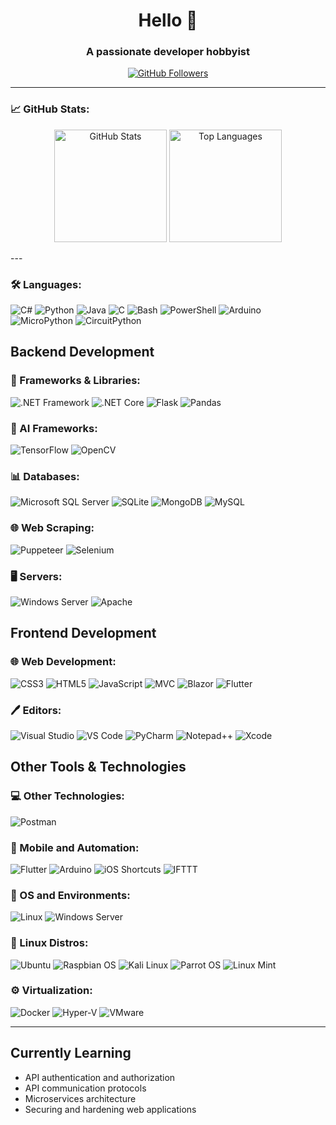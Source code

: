 <h1 align="center">Hello 👋</h1>
<h3 align="center">A passionate developer hobbyist</h3>

<p align="center">
    <a href="https://github.com/EngSulaimanBohamad" target="_blank">
        <img src="https://img.shields.io/github/followers/EngSulaimanBohamad?label=Follow&style=social" alt="GitHub Followers">
    </a>
</p>

---
### 📈 GitHub Stats:
<p align="center">
    <img src="https://github-readme-stats.vercel.app/api?username=EngSulaimanBohamad&show_icons=true&theme=radical&count_private=true" alt="GitHub Stats" height="180em"/>
    <img src="https://github-readme-stats.vercel.app/api/top-langs/?username=EngSulaimanBohamad&layout=compact&theme=radical" alt="Top Languages" height="180em"/>
</p>
---

### 🛠 Languages:
![C#](https://img.shields.io/badge/-C%23-239120?logo=csharp&logoColor=white&style=for-the-badge)
![Python](https://img.shields.io/badge/-Python-3776AB?logo=python&logoColor=white&style=for-the-badge)
![Java](https://img.shields.io/badge/-Java-007396?logo=oracle&logoColor=white&style=for-the-badge)
![C](https://img.shields.io/badge/-C-A8B9CC?logo=c&logoColor=white&style=for-the-badge)
![Bash](https://img.shields.io/badge/-Bash-4EAA25?logo=gnubash&logoColor=white&style=for-the-badge)
![PowerShell](https://img.shields.io/badge/-PowerShell-5391FE?logo=powershell&logoColor=white&style=for-the-badge)
![Arduino](https://img.shields.io/badge/-Arduino-00979D?logo=arduino&logoColor=white&style=for-the-badge)
![MicroPython](https://img.shields.io/badge/-MicroPython-2E8B57?logo=python&logoColor=white&style=for-the-badge)
![CircuitPython](https://img.shields.io/badge/-CircuitPython-000000?logo=python&logoColor=white&style=for-the-badge)

## Backend Development

### 🚀 Frameworks & Libraries:
![.NET Framework](https://img.shields.io/badge/-.NET%20Framework-512BD4?logo=dotnet&logoColor=white&style=for-the-badge)
![.NET Core](https://img.shields.io/badge/-.NET%20Core-512BD4?logo=dotnet&logoColor=white&style=for-the-badge)
![Flask](https://img.shields.io/badge/-Flask-000000?logo=flask&logoColor=white&style=for-the-badge)
![Pandas](https://img.shields.io/badge/-Pandas-150458?logo=pandas&logoColor=white&style=for-the-badge)

### 🤖 AI Frameworks:
![TensorFlow](https://img.shields.io/badge/-TensorFlow-FF6F00?logo=tensorflow&logoColor=white&style=for-the-badge)
![OpenCV](https://img.shields.io/badge/-OpenCV-5C3EE8?logo=opencv&logoColor=white&style=for-the-badge)

### 📊 Databases:
![Microsoft SQL Server](https://img.shields.io/badge/-Microsoft%20SQL%20Server-CC2927?logo=microsoftsqlserver&logoColor=white&style=for-the-badge)
![SQLite](https://img.shields.io/badge/-SQLite-003B57?logo=sqlite&logoColor=white&style=for-the-badge)
![MongoDB](https://img.shields.io/badge/-MongoDB-47A248?logo=mongodb&logoColor=white&style=for-the-badge)
![MySQL](https://img.shields.io/badge/-MySQL-4479A1?logo=mysql&logoColor=white&style=for-the-badge)

### 🌐 Web Scraping:
![Puppeteer](https://img.shields.io/badge/-Puppeteer-40B5A4?logo=puppeteer&logoColor=white&style=for-the-badge)
![Selenium](https://img.shields.io/badge/-Selenium-43B02A?logo=selenium&logoColor=white&style=for-the-badge)

### 🖥️ Servers:
![Windows Server](https://img.shields.io/badge/-Windows%20Server-0078D4?logo=windows&logoColor=white&style=for-the-badge)
![Apache](https://img.shields.io/badge/-Apache-D22128?logo=apache&logoColor=white&style=for-the-badge)

## Frontend Development

### 🌐 Web Development:
![CSS3](https://img.shields.io/badge/-CSS3-1572B6?logo=css3&logoColor=white&style=for-the-badge)
![HTML5](https://img.shields.io/badge/-HTML5-E34F26?logo=html5&logoColor=white&style=for-the-badge)
![JavaScript](https://img.shields.io/badge/-JavaScript-F7DF1E?logo=javascript&logoColor=black&style=for-the-badge)
![MVC](https://img.shields.io/badge/-MVC-5C2D91?logo=mvc&logoColor=white&style=for-the-badge)
![Blazor](https://img.shields.io/badge/-Blazor-512BD4?logo=blazor&logoColor=white&style=for-the-badge)
![Flutter](https://img.shields.io/badge/-Flutter-02569B?logo=flutter&logoColor=white&style=for-the-badge)

### 🖊️ Editors:
![Visual Studio](https://img.shields.io/badge/-Visual%20Studio-5C2D91?logo=visualstudio&logoColor=white&style=for-the-badge)
![VS Code](https://img.shields.io/badge/-VS%20Code-007ACC?logo=visualstudiocode&logoColor=white&style=for-the-badge)
![PyCharm](https://img.shields.io/badge/-PyCharm-000000?logo=pycharm&logoColor=white&style=for-the-badge)
![Notepad++](https://img.shields.io/badge/-Notepad++-90E59A?logo=notepadplusplus&logoColor=black&style=for-the-badge)
![Xcode](https://img.shields.io/badge/-Xcode-1575F9?logo=xcode&logoColor=white&style=for-the-badge)

## Other Tools & Technologies

### 💻 Other Technologies:
![Postman](https://img.shields.io/badge/-Postman-FF6C37?logo=postman&logoColor=white&style=for-the-badge)

### 📱 Mobile and Automation:
![Flutter](https://img.shields.io/badge/-Flutter-02569B?logo=flutter&logoColor=white&style=for-the-badge)
![Arduino](https://img.shields.io/badge/-Arduino-00979D?logo=arduino&logoColor=white&style=for-the-badge)
![iOS Shortcuts](https://img.shields.io/badge/-iOS%20Shortcuts-000000?logo=apple&logoColor=white&style=for-the-badge)
![IFTTT](https://img.shields.io/badge/-IFTTT-000000?logo=ifttt&logoColor=white&style=for-the-badge)

### 🐧 OS and Environments:
![Linux](https://img.shields.io/badge/-Linux-FCC624?logo=linux&logoColor=black&style=for-the-badge)
![Windows Server](https://img.shields.io/badge/-Windows%20Server-0078D4?logo=windows&logoColor=white&style=for-the-badge)

### 🐧 Linux Distros:
![Ubuntu](https://img.shields.io/badge/-Ubuntu-E95420?logo=ubuntu&logoColor=white&style=for-the-badge)
![Raspbian OS](https://img.shields.io/badge/-Raspbian%20OS-A22846?logo=raspberrypi&logoColor=white&style=for-the-badge)
![Kali Linux](https://img.shields.io/badge/-Kali%20Linux-557C94?logo=kalilinux&logoColor=white&style=for-the-badge)
![Parrot OS](https://img.shields.io/badge/-Parrot%20OS-1E90FF?logo=parrotsecurity&logoColor=white&style=for-the-badge)
![Linux Mint](https://img.shields.io/badge/-Linux%20Mint-87CF3E?logo=linuxmint&logoColor=white&style=for-the-badge)

### ⚙️ Virtualization:
![Docker](https://img.shields.io/badge/-Docker-2496ED?logo=docker&logoColor=white&style=for-the-badge)
![Hyper-V](https://img.shields.io/badge/-Hyper--V-0078D4?logo=windows&logoColor=white&style=for-the-badge)
![VMware](https://img.shields.io/badge/-VMware-607078?logo=vmware&logoColor=white&style=for-the-badge)

---
## Currently Learning
- API authentication and authorization
- API communication protocols
- Microservices architecture
- Securing and hardening web applications




